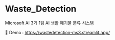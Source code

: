 # Waste_Detection
Microsoft AI 3기 1팀 AI 생활 폐기물 분류 시스템

🤠 Demo : https://wastedetection-ms3.streamlit.app/
